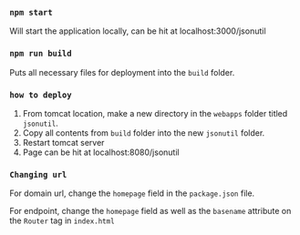 ### `npm start`

Will start the application locally, can be hit at localhost:3000/jsonutil

### `npm run build`

Puts all necessary files for deployment into the `build` folder.

### `how to deploy`

1) From tomcat location, make a new directory in the `webapps` folder titled `jsonutil`. 
2) Copy all contents from `build` folder into the new `jsonutil` folder. 
3) Restart tomcat server
4) Page can be hit at localhost:8080/jsonutil

### `Changing url`

For domain url, change the `homepage` field in the `package.json` file.

For endpoint, change the `homepage` field as well as the `basename` attribute on the `Router` tag in `index.html`

